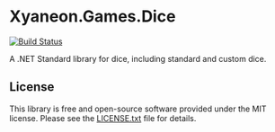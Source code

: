 # Xyaneon.Games.Dice

[![Build Status](https://travis-ci.com/Xyaneon/Xyaneon.Games.Dice.svg?branch=master)][Travis CI]

A .NET Standard library for dice, including standard and custom dice.

## License

This library is free and open-source software provided under the MIT license.
Please see the [LICENSE.txt][license] file for details.

[license]: https://github.com/Xyaneon/Xyaneon.Games.Dice/blob/master/LICENSE.txt
[Travis CI]: https://travis-ci.com/Xyaneon/Xyaneon.Games.Dice
